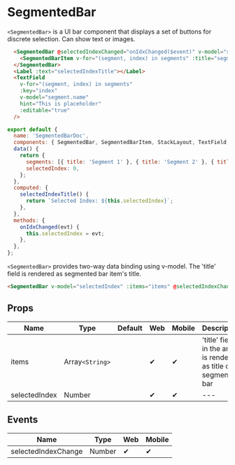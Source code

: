 
# SegmentedBar

`<SegmentedBar>` is a UI bar component that displays a set of buttons for discrete selection. Can show text or images.

<DocExampleBox>

```html
  <SegmentedBar @selectedIndexChanged="onIdxChanged($event)" v-model="selectedIndex" style="padding-bottom:2em;">
    <SegmentedBarItem v-for="(segment, index) in segments" :title="segment.name" :key="index"/>
  </SegmentedBar>
  <Label :text="selectedIndexTitle"></Label>
  <TextField
    v-for="(segment, index) in segments"
    :key="index"
    v-model="segment.name"
    hint="This is placeholder"
    :editable="true"
  />
```

```js
export default {
  name: 'SegmentedBarDoc',
  components: { SegmentedBar, SegmentedBarItem, StackLayout, TextField, Label },
  data() {
    return {
      segments: [{ title: 'Segment 1' }, { title: 'Segment 2' }, { title: 'Segment 3' }],
      selectedIndex: 0,
    };
  },
  computed: {
    selectedIndexTitle() {
      return `Selected Index: ${this.selectedIndex}`;
    },
  },
  methods: {
    onIdxChanged(evt) {
      this.selectedIndex = evt;
    },
  },
};

```

<SegmentedBarDoc />
</DocExampleBox>

`<SegmentedBar>` provides two-way data binding using v-model. The 'title' field is rendered as segmented bar item's title.

```html
<SegmentedBar v-model="selectedIndex" :items="items" @selectedIndexChanged="changed" />
```

## Props

| Name          | Type            | Default | Web | Mobile | Description                                                      |
|---------------|-----------------|---------|-----|--------|------------------------------------------------------------------|
| items         | Array`<String>` |         | ✔   | ✔      | 'title' field in the array is rendered as title of segmented bar |
| selectedIndex | Number          |         | ✔   | ✔      | ---                                                              |

## Events

| Name                | Type   | Web | Mobile |
|---------------------|--------|-----|--------|
| selectedIndexChange | Number | ✔   | ✔      |
